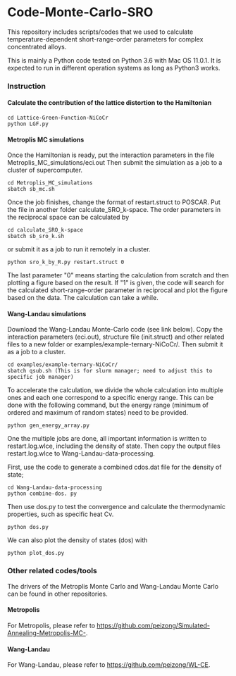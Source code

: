 # Code-Monte-Carlo-SRO

This repository includes scripts/codes that we used to calculate temperature-dependent short-range-order parameters for complex concentrated alloys.

This is mainly a Python code tested on Python 3.6 with Mac OS 11.0.1. It is expected to run in different operation systems as long as Python3 works.

### Instruction
#### Calculate the contribution of the lattice distortion to the Hamiltonian
```shell
cd Lattice-Green-Function-NiCoCr
python LGF.py
```

#### Metroplis MC simulations
Once the Hamiltonian is ready, put the interaction parameters in the file Metroplis_MC_simulations/eci.out
Then submit the simulation as a job to a cluster of supercomputer.
```shell
cd Metroplis_MC_simulations
sbatch sb_mc.sh
```
Once the job finishes, change the format of restart.struct to POSCAR. Put the file in another folder calculate_SRO_k-space. The order parameters in the reciprocal space can be calculated by
```shell
cd calculate_SRO_k-space
sbatch sb_sro_k.sh
```
or submit it as a job to run it remotely in a cluster.
```shell
python sro_k_by_R.py restart.struct 0
```
The last parameter "0" means starting the calculation from scratch and then plotting a figure based on the result. If "1" is given, the code will search for the calculated short-range-order parameter in reciprocal and plot the figure based on the data. 
The calculation can take a while.

#### Wang-Landau simulations
Download the Wang-Landau Monte-Carlo code (see link below). Copy the interaction parameters (eci.out), structure file (init.struct) and other related files to a new folder or examples/example-ternary-NiCoCr/.
Then submit it as a job to a cluster.
```shell
cd examples/example-ternary-NiCoCr/
sbatch qsub.sh (This is for slurm manager; need to adjust this to specific job manager)
```
To accelerate the calculation, we divide the whole calculation into multiple ones and each one correspond to a specific energy range. This can be done with the following command, but the energy range (minimum of ordered and maximum of random states) need to be provided.
```shell
python gen_energy_array.py
```
One the multiple jobs are done, all important information is written to restart.log.wlce, including the density of state. Then copy the output files restart.log.wlce to Wang-Landau-data-processing.

First, use the code to generate a combined cdos.dat file for the density of state;
```shell
cd Wang-Landau-data-processing
python combine-dos. py
```
Then use dos.py to test the convergence and calculate the thermodynamic properties, such as specific heat Cv.
```shell
python dos.py
```
We can also plot the density of states (dos) with
```shell
python plot_dos.py
```
### Other related codes/tools
The drivers of the Metroplis Monte Carlo and Wang-Landau Monte Carlo can be found in other repositories. 

#### Metropolis
For Metropolis, please refer to https://github.com/peizong/Simulated-Annealing-Metropolis-MC-.

#### Wang-Landau

For Wang-Landau, please refer to https://github.com/peizong/WL-CE.
